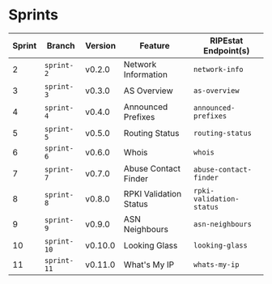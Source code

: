 # Sprints

| Sprint | Branch | Version | Feature | RIPEstat Endpoint(s) |
|--------|--------|---------|---------|----------------------|
| 2 | `sprint-2` | v0.2.0 | Network Information | `network-info` |
| 3 | `sprint-3` | v0.3.0 | AS Overview | `as-overview` |
| 4 | `sprint-4` | v0.4.0 | Announced Prefixes | `announced-prefixes` |
| 5 | `sprint-5` | v0.5.0 | Routing Status | `routing-status` |
| 6 | `sprint-6` | v0.6.0 | Whois | `whois` |
| 7 | `sprint-7` | v0.7.0 | Abuse Contact Finder | `abuse-contact-finder` |
| 8 | `sprint-8` | v0.8.0 | RPKI Validation Status | `rpki-validation-status` |
| 9 | `sprint-9` | v0.9.0 | ASN Neighbours | `asn-neighbours` |
| 10 | `sprint-10` | v0.10.0 | Looking Glass | `looking-glass` |
| 11 | `sprint-11` | v0.11.0 | What's My IP | `whats-my-ip` |

